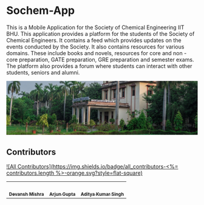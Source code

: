 # Sochem-App

This is a Mobile Application for the Society of Chemical Engineering IIT BHU.
This application provides a platform for the students of the Society of Chemical Engineers. It contains a feed which provides updates on the events conducted by the Society. It also contains resources for various domains. These include books and novels, resources for core and non - core preparation, GATE preparation, GRE preparation and semester exams. The platform also provides a forum where students can interact with other students, seniors and alumni.

![Chemical Eng. Department IIT BHU](/assets/chemical_iit_bhu.jpg)

## Contributors

<!-- ALL-CONTRIBUTORS-LIST:START - Do not remove or modify this section -->
[![All Contributors](https://img.shields.io/badge/all_contributors-<%= contributors.length %>-orange.svg?style=flat-square)](#contributors)
<!-- prettier-ignore-start -->
<!-- markdownlint-disable -->
<table>
  <tbody>
    <tr>
      <td align="center"><a href="https://github.com/devansh12b2"><img src="https://avatars.githubusercontent.com/u/79010144?v=4" width="100px;" alt=""/><br /><sub><b>Devansh Mishra</b></sub></a></td>
      <td align="center"><a href="https://github.com/ARJUPTA"><img src="https://avatars.githubusercontent.com/u/64064110?v=4" width="100px;" alt=""/><br /><sub><b>Arjun Gupta</b></sub></a></td>
      <td align="center"><a href="https://github.com/ItsAdityaKSingh"><img src="https://avatars.githubusercontent.com/u/69353350?v=4" width="100px;" alt=""/><br /><sub><b>Aditya Kumar Singh</b></sub></a></td>
    </tr>
  </tbody>
</table>

<!-- markdownlint-restore -->
<!-- prettier-ignore-end -->

<!-- ALL-CONTRIBUTORS-LIST:END -->

